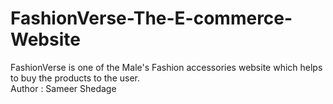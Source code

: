 # FashionVerse-The-E-commerce-Website
FashionVerse is one of the Male's Fashion accessories website which helps to buy the products to the user.
<br>
Author : Sameer Shedage
